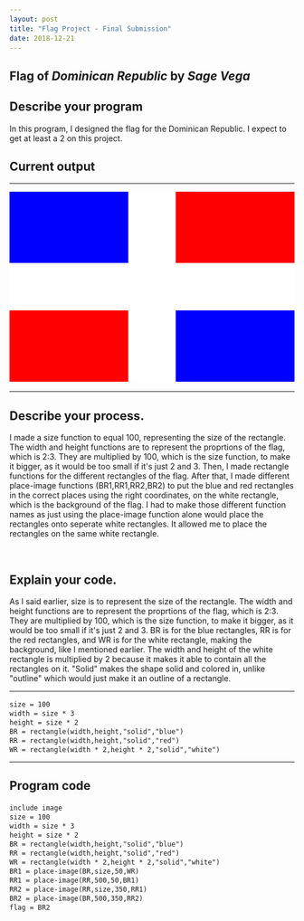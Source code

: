 ```yaml
---
layout: post
title: "Flag Project - Final Submission"
date: 2018-12-21
---
```


## Flag of _Dominican Republic_ by _Sage Vega_

## Describe your program



In this program, I designed the flag for the Dominican Republic. I expect to get at least a 2 on this project.


## Current output



* * *
![Flag](/images/flag.png)
* * *

## Describe your process.


I made a size function to equal 100, representing the size of the rectangle. The width and height functions are to represent the proprtions of the flag, which is 2:3. They are multiplied by 100, which is the size function, to make it bigger, as it would be too small if it's just 2 and 3. Then, I made rectangle functions for the different rectangles of the flag. After that, I made different place-image functions (BR1,RR1,RR2,BR2) to put the blue and red rectangles in the correct places using the right coordinates, on the white rectangle, which is the background of the flag. I had to make those different function names as just using the place-image function alone would place the rectangles onto seperate white rectangles. It allowed me to place the rectangles on the same white rectangle. 

​



## Explain your code.
As I said earlier, size is to represent the size of the rectangle. The width and height functions are to represent the proprtions of the flag, which is 2:3. They are multiplied by 100, which is the size function, to make it bigger, as it would be too small if it's just 2 and 3. BR is for the blue rectangles, RR is for the red rectangles, and WR is for the white rectangle, making the background, like I mentioned earlier. The width and height of the white rectangle is multiplied by 2 because it makes it able to contain all the rectangles on it. "Solid" makes the shape solid and colored in, unlike "outline" which would just make it an outline of a rectangle. 


* * *

```
size = 100
width = size * 3
height = size * 2
BR = rectangle(width,height,"solid","blue")
RR = rectangle(width,height,"solid","red")
WR = rectangle(width * 2,height * 2,"solid","white")
```

* * *





## Program code

```
include image
size = 100
width = size * 3
height = size * 2
BR = rectangle(width,height,"solid","blue")
RR = rectangle(width,height,"solid","red")
WR = rectangle(width * 2,height * 2,"solid","white")
BR1 = place-image(BR,size,50,WR)
RR1 = place-image(RR,500,50,BR1)
RR2 = place-image(RR,size,350,RR1)
BR2 = place-image(BR,500,350,RR2)
flag = BR2
```
